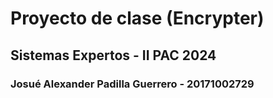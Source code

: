 # Proyecto de clase (Encrypter)
## Sistemas Expertos - II PAC 2024

### Josué Alexander Padilla Guerrero - 20171002729
